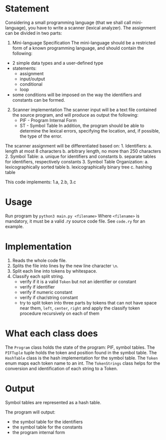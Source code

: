 # Statement
Considering a small programming language (that we shall call mini-language), you have to write a scanner (lexical analyzer). 
The assignment can be divided in two parts:

1. Mini-language Specification
The mini-language should be a restricted form of a known programming language, and should contain the following:
- 2 simple data types and a user-defined type
- statements:
	- assignment
	- input/output
	- conditional
	- loop
- some conditions will be imposed on the way the identifiers and constants can be formed.

2. Scanner implementation
	The scanner input will be a text file contained the source program, and will produce as output the following:
	- PIF - Program Internal Form
	- ST  - Symbol Table
In addition, the program should be able to determine the lexical errors, specifying the location, and, if possible, the type of the error.

The scanner assignment will be differentiated based on:
	1. Identifiers:
		a. length at most 8 characters
		b. arbitrary length, no more than 250 characters
	2. Symbol Table:
		a. unique for identifiers and constants
		b. separate tables for identifiers, respectively 
		   constants
	3. Symbol Table Organization:
		a. lexicographically sorted table
		b. lexicographically binary tree
		c. hashing table
		
This code implements: 1.a, 2.b, 3.c

# Usage
Run program by `python3 main.py <filename>`
Where `<filename>` is mandatory, it must be a valid .ry source code file.
See `code.ry` for an example.

# Implementation
1. Reads the whole code file.
2. Splits the file into lines by the new line character `\n`.
3. Split each line into tokens by whitespace.
4. Classify each split string. 
    - verify if it is a valid `Token` but not an identifier or constant
    - verify if identifier
    - verify if numeric constant
    - verify if char/string constant
    - try to split token into three parts by tokens that can not have space 
    near them, `left`, `center`, `right` and apply the classify token procedure recursively on each of them


# What each class does
The `Program` class holds the state of the program: PIF, symbol tables.
The `PIFTuple` tuple holds the token and position found in the symbol table.
The `HashTable` class is the hash implementation for the symbol table.
The `Token` enum maps each token name to an int.
The `TokenStrings` class helps for the conversion and identification of each string to a Token.

# Output
Symbol tables are represented as a hash table.

The program will output:
- the symbol table for the identifiers
- the symbol table for the constants
- the program internal form

